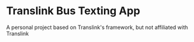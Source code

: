 # Translink Bus Texting App
A personal project based on Translink's framework, but not affiliated with Translink

